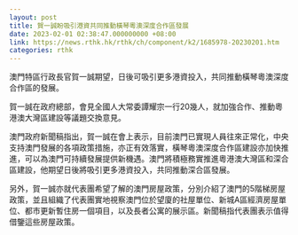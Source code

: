 ```yaml
---
layout: post
title: 賀一誠盼吸引港資共同推動橫琴粵澳深度合作區發展
date: 2023-02-01 02:38:47.000000000 +08:00
link: https://news.rthk.hk/rthk/ch/component/k2/1685978-20230201.htm
categories: rthk
---
```


澳門特區行政長官賀一誠期望，日後可吸引更多港資投入，共同推動橫琴粵澳深度合作區的發展。

賀一誠在政府總部，會見全國人大常委譚耀宗一行20幾人，就加強合作、推動粵港澳大灣區建設等議題交換意見。

澳門政府新聞稿指出，賀一誠在會上表示，目前澳門已實現人員往來正常化，中央支持澳門發展的各項政策措施，亦正有效落實，橫琴粵澳深度合作區建設亦加快推進，可以為澳門可持續發展提供新機遇。澳門將積極務實推進粵港澳大灣區和深合區建設，他期望日後將吸引更多港資投入，共同推動深合區發展。

另外，賀一誠亦就代表團希望了解的澳門房屋政策，分別介紹了澳門的5階梯房屋政策，並且組織了代表團實地視察澳門位於望廈的社屋單位、新城A區經濟房屋單位、都市更新暫住房一個項目，以及長者公寓的展示區。新聞稿指代表團表示值得借鑒這些房屋政策。
